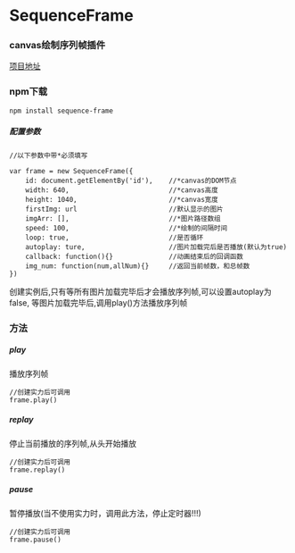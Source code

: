 # SequenceFrame

### canvas绘制序列帧插件
[项目地址](https://github.com/LoloSong/sequenceFrame)

### npm下载
```
npm install sequence-frame

```

##### 配置参数

```
//以下参数中带*必须填写

var frame = new SequenceFrame({
    id: document.getElementBy('id'),    //*canvas的DOM节点
    width: 640,                         //*canvas高度
    height: 1040,                       //*canvas宽度
    firstImg: url                       //默认显示的图片
    imgArr: [],                         //*图片路径数组
    speed: 100,                         //*绘制的间隔时间
    loop: true,                         //是否循环
    autoplay: ture,                     //图片加载完后是否播放(默认为true)
    callback: function(){}              //动画结束后的回调函数
    img_num: function(num,allNum){}     //返回当前帧数，和总帧数
})

```
创建实例后,只有等所有图片加载完毕后才会播放序列帧,可以设置autoplay为false, 等图片加载完毕后,调用play()方法播放序列帧

### 方法
##### play
播放序列帧
```
//创建实力后可调用
frame.play()
```
##### replay
停止当前播放的序列帧,从头开始播放
```
//创建实力后可调用
frame.replay()
```

##### pause
暂停播放(当不使用实力时，调用此方法，停止定时器!!!)
```
//创建实力后可调用
frame.pause()
```
